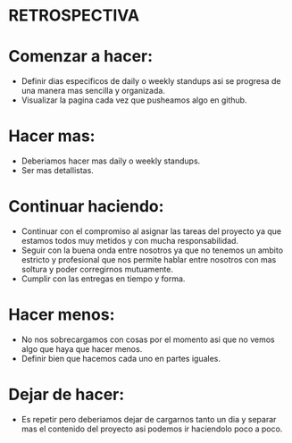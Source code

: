# RETROSPECTIVA


# Comenzar a hacer:
+ Definir dias especificos de daily o weekly standups asi se progresa de una manera mas sencilla y organizada.
+ Visualizar la pagina cada vez que pusheamos algo en github.

# Hacer mas:
+ Deberiamos hacer mas daily o weekly standups.
+ Ser mas detallistas.

# Continuar haciendo:
+ Continuar con el compromiso al asignar las tareas del proyecto ya que estamos todos muy metidos y con mucha responsabilidad.
+ Seguir con la buena onda entre nosotros ya que no tenemos un ambito estricto y profesional que nos permite hablar entre nosotros con mas soltura y poder corregirnos mutuamente.
+ Cumplir con las entregas en tiempo y forma.

# Hacer menos:
+ No nos sobrecargamos con cosas por el momento asi que no vemos algo que haya que hacer menos.
+ Definir bien que hacemos cada uno en partes iguales.

# Dejar de hacer:
+ Es repetir pero deberiamos dejar de cargarnos tanto un dia y separar mas el contenido del proyecto asi podemos ir haciendolo poco a poco.
